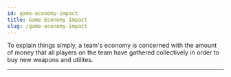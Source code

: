 ```yaml
---
id: game-economy-impact
title: Game Economy Impact
slug: /game-economy-impact
---
```


To explain things simply, a team's economy is concerned with the amount of money that all players on the team have gathered collectively in order to buy new weapons and utilites.

---
